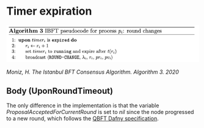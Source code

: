# Timer expiration

![IBFT_prepare](images/IBFT_timer.png)

*Moniz, H. The Istanbul BFT Consensus Algorithm. Algorithm 3. 2020*

## Body (UponRoundTimeout)

The only difference in the implementation is that the variable *ProposalAcceptedForCurrentRound* is set to *nil* since the node progressed to a new round, which follows the [QBFT Dafny specification](https://github.com/ConsenSys/qbft-formal-spec-and-verification/blob/main/dafny/spec/L1/node.dfy#L442).